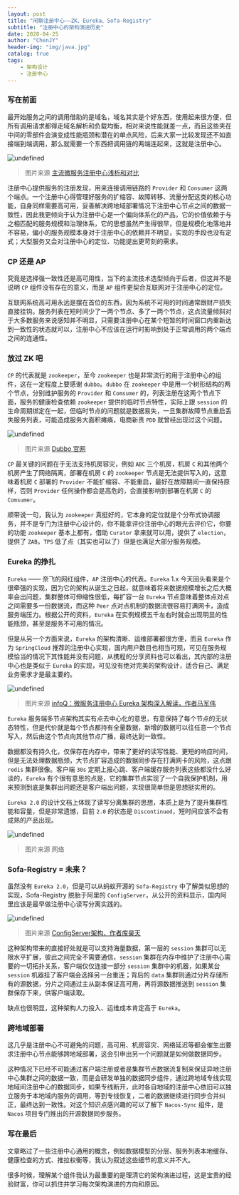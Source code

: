 ```yaml
---
layout: post
title: "闲聊注册中心——ZK、Eureka、Sofa-Registry"
subtitle: "注册中心的架构演进历史"
date: 2020-04-25
author: "ChenJY"
header-img: "img/java.jpg"
catalog: true
tags: 
    - 架构设计
    - 注册中心
---
```


### 写在前面

最开始服务之间的调用借助的是域名，域名其实是个好东西，使用起来很方便，但所有调用请求都得走域名解析和负载均衡，相对来说性能就差一点，而且这些夹在中间的零部件会演变成性能瓶颈和潜在的单点风险，后来大家一比较发现还不如直接端到端调用，那么就需要一个东西把调用链的两端连起来，这就是注册中心。

![undefined](http://ww1.sinaimg.cn/large/c3beb895gy1ge5a2bzpvpj20ap05raa8.jpg)

> 图片来源 [主流微服务注册中心浅析和对比](https://yq.aliyun.com/articles/698930)

注册中心提供服务的注册发现，用来连接调用链路的 `Provider` 和 `Consumer` 这两个端点。一个注册中心得管理好服务的扩缩容、故障转移、流量分配这类的核心功能，自身同样需要高可用，妥善解决跨地域部署情况下注册中心节点之间的数据一致性，因此我更倾向于认为注册中心是一个偏向体系化的产品，它的价值依赖于与之相匹配的服务规模和治理体系，它的思想虽然产生得很早，但是规模化地落地并不容易，偏小的服务规模本身对于注册中心的依赖并不明显，实现的手段也没有定式；大型服务又会对注册中心的定位、功能提出更苛刻的需求。

### CP 还是 AP

究竟是选择强一致性还是高可用性，当下的主流技术选型倾向于后者，但这并不是说明 `CP` 组件没有存在的意义，而是 `AP` 组件更契合互联网对于注册中心的定位。

互联网系统高可用永远是摆在首位的东西，因为系统不可用的时间通常跟财产损失直接挂钩。服务列表在短时间少了一两个节点、多了一两个节点，这点流量倾斜对于大多数服务来说感知并不明显，只需要注册中心在某个短暂的时间窗口内重新达到一致性的状态就可以，注册中心不应该在运行时影响到处于正常调用的两个端点之间的连通性。

### 放过 ZK 吧

`CP` 的代表就是 `zookeeper`，至今 `zookeeper` 也是非常流行的用于注册中心的组件，这在一定程度上要感谢 `dubbo`。`dubbo` 在 `zookeeper` 中是用一个树形结构的两个节点，分别维护服务的 `Provider` 和 `Comsumer` 的，列表注册在这两个节点下面，服务的健康检查依赖 `zookeeper` 提供的临时节点特性，实际上跟 `session` 的生命周期绑定在一起，但临时节点的问题就是数据易失，一旦集群故障节点重启丢失服务列表，可能造成服务大面积瘫痪，电商新贵 `PDD` 就曾经出现过这个问题。

![undefined](http://ww1.sinaimg.cn/large/c3beb895gy1ge58yd5m6ej20dw080gm6.jpg)

> 图片来源 [Dubbo 官网](http://dubbo.apache.org/zh-cn/docs/user/references/registry/zookeeper.html)

`CP` 最关键的问题在于无法支持机房容灾，例如 `ABC` 三个机房，机房 `C` 和其他两个机房产生了网络隔离，部署在机房 `C` 的 `zookeeper` 节点是无法提供写入的，这意味着机房 `C` 部署的 `Provider` 不能扩缩容、不能重启，最好在故障期间一直保持原样，否则 `Provider` 任何操作都会是高危的，会直接影响到部署在机房 `C` 的 `Comsumer`。

顺带说一句，我认为 `zookeeper` 真挺好的，它本身的定位就是个分布式协调服务，并不是专门为注册中心设计的，你不能拿评价注册中心的眼光去评价它，你要的功能 `zookeeper` 基本上都有，借助 `Curator` 拿来就可以用，提供了 `election`，提供了 `ZAB`，`TPS` 低了点（其实也可以了）但是也满足大部分服务规模。

### Eureka 的挣扎

`Eureka` —— 奈飞的网红组件，`AP` 注册中心的代表。`Eureka` 1.x 今天回头看来是个很牵强的实现，因为它的架构从诞生之日起，就意味着将来数据规模增长之后大概率会出问题，集群整体可伸缩性很低，每扩容一台 `Eureka` 节点意味着整体点对点之间需要多一份数据流，而这种 `Peer` 点对点机制的数据流很容易打满网卡，造成服务端压力。根据公开的资料，`Eureka` 在实例规模五千左右时就会出现明显的性能瓶颈，甚至是服务不可用的情况。

但是从另一个方面来说，`Eureka` 的架构清晰、运维部署都很方便，而且 `Eureka` 作为 `SpringCloud` 推荐的注册中心实现，国内用户数目也相当可观，可见在服务规模恰当的情况下其性能并没有问题，从携程的分享资料也可以看出，其内部的注册中心也是类似于 `Eureka` 的实现，可见没有绝对完美的架构设计，适合自己、满足业务需求才是最主要的。

![undefined](http://ww1.sinaimg.cn/large/c3beb895gy1ge59tgkkhrj20sg0dhdid.jpg)

> 图片来源 [infoQ：微服务注册中心 Eureka 架构深入解读，作者马军伟](https://www.infoq.cn/article/jlDJQ*3wtN2PcqTDyokh?from=singlemessage&isappinstalled=0)

`Eureka` 服务端多节点架构其实有点去中心化的意思，有意保持了每个节点的无状态特性，但是代价就是每个节点都持有全量数据，新增的数据可以往任意一个节点写入，然后由这个节点向其他节点广播，最终达到一致性。

数据都没有持久化，仅保存在内存中，带来了更好的读写性能、更短的响应时间，但是无法处理数据瓶颈，大节点扩容造成的数据同步存在打满网卡的风险，这点跟 `redis` 集群很像。客户端 `30s` 定期上报心跳、客户端缓存服务列表这些都没什么好谈的，`Eureka` 有个很有意思的点是，它的集群节点实现了一个自我保护机制，用来预测到底是集群出问题还是客户端出问题，实现很简单但是思想挺实用的。

`Eureka 2.0` 的设计文档上体现了读写分离集群的思想，本质上是为了提升集群性能和容量，但是非常遗憾，目前 `2.0` 的状态是 `Discontinued`，短时间应该不会有成熟的产品出现。

![undefined](http://ww1.sinaimg.cn/large/c3beb895gy1ge59skrip3j20cy09p3yu.jpg)

> 图片来源 网络

### Sofa-Registry = 未来？

虽然没有 `Eureka 2.0`，但是可以从蚂蚁开源的 `Sofa-Registry` 中了解类似思想的实现，Sofa-Registry 脱胎于阿里的 `ConfigServer`，从公开的资料显示，国内阿里应该是最早做注册中心读写分离实践的。

![undefined](http://ww1.sinaimg.cn/large/c3beb895gy1ge59xr7e59j20ox0lita5.jpg)

> 图片来源 [ConfigServer架构，作者库昊天](https://blog.csdn.net/yangguosb/article/details/80953457)

这种架构带来的直接好处就是可以支持海量数据，第一层的 `session` 集群可以无限水平扩展，彼此之间完全不需要通信，`session` 集群在内存中维护了注册中心需要的一切拓扑关系，客户端仅仅连接一部分 `session` 集群中的机器，如果某台 `session` 机器挂了客户端会选择另一台重连；背后的 `data` 集群则通过分片存储所有的源数据，分片之间通过主从副本保证高可用，再将源数据推送到 `session` 集群保存下来，供客户端读取。

缺点也很明显，这种架构人力投入、运维成本肯定高于 `Eureka`。

### 跨地域部署

这几乎是注册中心不可避免的问题，高可用、机房容灾、网络延迟等都会催生出要求注册中心节点能够跨地域部署，这会引申出另一个问题就是如何做数据同步。

这种情况下已经不可能通过客户端注册或者是集群节点数据流复制来保证异地注册中心集群之间的数据一致，而是会研发单独的数据同步组件，通过跨地域专线实现地域间注册中心的数据同步，如果专线断开，此时各自地域的注册中心依旧可以独立服务于本地域内服务的调用，等到专线恢复，二者的数据继续进行同步合并纠正，最终达到一致性。对这个知识点感兴趣的可以了解下 `Nacos-Sync` 组件，是 `Nacos` 项目专门推出的开源数据同步服务。

### 写在最后

文章略过了一些注册中心通用的概念，例如数据模型的分层、服务列表本地缓存、健康检查的方式、推拉权衡等，我认为叙述这些细节的意义并不大。

很多时候，理解某个组件我认为最重要的是理清它的架构演进过程，这是宝贵的经验财富，你可以抓住并学习每次架构演进的方向和原因。